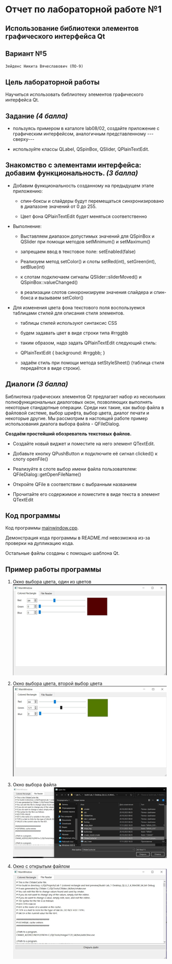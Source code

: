 # Отчет по лабораторной работе №1

## Использование библиотеки элементов графического интерфейса Qt

## Вариант №5

`Зейденс Никита Вячеславович (ПО-9)`

## Цель лабораторной работы

Научиться использовать библиотеку элементов графического интерфейса Qt.

## Задание *(4 балла)*

* пользуясь примером в каталоге lab08/02, создайте приложение с графическим интерфейсом, аналогичным представленному ---сверху---

* используйте классы QLabel, QSpinBox, QSlider, QPlainTextEdit.

## Знакомство с элементами интерфейса: добавим функциональность. *(3 балла)*

* Добавим функциональность созданному на предыдущем этапе приложению:

  * спин-боксы и слайдеры будут перемещаться синхронизировано в диапазоне значений от 0 до 255.

  * Цвет фона QPlainTextEdit будет меняться соответственно

* Выполнение:

  * Выставляем диапазон допустимых значений для QSpinBox и QSlider при помощи методов setMinimum() и setMaximum()

  * запрещаем ввод в текстовое поле: setEnabled(false)

  * Реализуем метод setColor() и слоты setRed(int), setGreen(int), setBlue(int)

  * к слотам подключаем сигналы QSlider::sliderMoved() и QSpinBox::valueChanged()

  * в реализации слотов синхронизируем значения слайдера и спин-бокса и вызываем setColor()

* Для изменения цвета фона текстового поля воспользуемся таблицами стилей для описания стиля элементов.

  * таблицы стилей используют синтаксис CSS

  * будем задавать цвет в виде строки типа #rrggbb

  * таким образом, надо задать QPlainTextEdit следующий стиль:

  * QPlainTextEdit { background: #rrggbb; }

  * задаём стиль при помощи метода setStyleSheet() (таблица стиля передаётся в виде строки).

## Диалоги *(3 балла)*

Библиотека графических элементов Qt предлагает набор из нескольких полнофункциональных диалоговых окон, позволяющих выполнять некоторые стандартные операции. Среди них такие, как выбор файла в файловой системе, выбор шрифта, выбор цвета, диалог печати и некоторые другие. Мы рассмотрим в настоящей работе пример использования диалога выбора файла - QFileDialog.

**Создаём простейший обозреватель текстовых файлов.**

* Создайте новый виджет и поместите на него элемент QTextEdit.

* Добавьте кнопку QPushButton и подключите её сигнал clicked() к слоту openFile()

* Реализуйте в слоте выбор имени файла пользователем: QFileDialog::getOpenFileName()

* Откройте QFile в соответствии с выбранным названием

* Прочитайте его содержимое и поместите в виде текста в элемент QTextEdit

## Код программы

Код программы [mainwindow.cpp](./src/mainwindow.cpp).

Демонстрация кода программы в README.md невозможна из-за проверки на дупликацию кода.

Остальные файлы созданы с помощью шаблона Qt.

## Пример работы программы

1. Окно выбора цвета, один из цветов
   ![1.jpg](./images/1.jpg)

2. Окно выбора цвета, второй выбор цвета
   ![2.jpg](./images/2.jpg)

3. Окно выбора файла
   ![3.jpg](./images/3.jpg)

4. Окно с открытым файлом
   ![4.jpg](./images/4.jpg)
